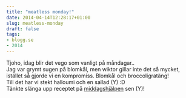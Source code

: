 ```yaml
---
title: "meatless monday!"
date: 2014-04-14T12:28:17+01:00
slug: meatless-monday
draft: false
tags:
- blogg.se
- 2014
---
```

Tjoho, idag blir det vego som vanligt på måndagar..  
Jag var grymt sugen på blomkål, men wiktor gillar inte det så mycket, istället så gjorde vi en kompromiss. Blomkål och broccoligratäng!  
Till det har vi stekt halloumi och en sallad (Y) :D  
Tänkte slänga upp receptet på [middagshjälpen](http://www.middagshjalpen.se/) sen (Y)!